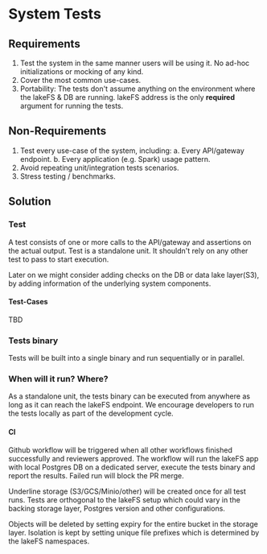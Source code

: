 # System Tests

## Requirements
1. Test the system in the same manner users will be using it. 
   No ad-hoc initializations or mocking of any kind. 
2. Cover the most common use-cases.
3. Portability: The tests don't assume anything on the environment where the lakeFS & DB are running.
   lakeFS address is the only **required** argument for running the tests.  

## Non-Requirements
1. Test every use-case of the system, including:
    a. Every API/gateway endpoint.
    b. Every application (e.g. Spark) usage pattern.
2. Avoid repeating unit/integration tests scenarios.
3. Stress testing / benchmarks. 

## Solution
### Test
A test consists of one or more calls to the API/gateway and assertions on the actual output.
Test is a standalone unit. It shouldn't rely on any other test to pass to start execution. 

Later on we might consider adding checks on the DB or data lake layer(S3),
by adding information of the underlying system components.

#### Test-Cases
TBD

### Tests binary
Tests will be built into a single binary and run sequentially or in parallel.

### When will it run? Where?
As a standalone unit, the tests binary can be executed from anywhere as long as it can reach the lakeFS endpoint.
We encourage developers to run the tests locally as part of the development cycle. 

#### CI
Github workflow will be triggered when all other workflows finished successfully and reviewers approved.
The workflow will run the lakeFS app with local Postgres DB on a dedicated server,
execute the tests binary and report the results. Failed run will block the PR merge.

Underline storage (S3/GCS/Minio/other) will be created once for all test runs.
Tests are orthogonal to the lakeFS setup which could vary in the backing storage layer,
Postgres version and other configurations.

Objects will be deleted by setting expiry for the entire bucket in the storage layer.
Isolation is kept by setting unique file prefixes which is determined by the lakeFS namespaces.
